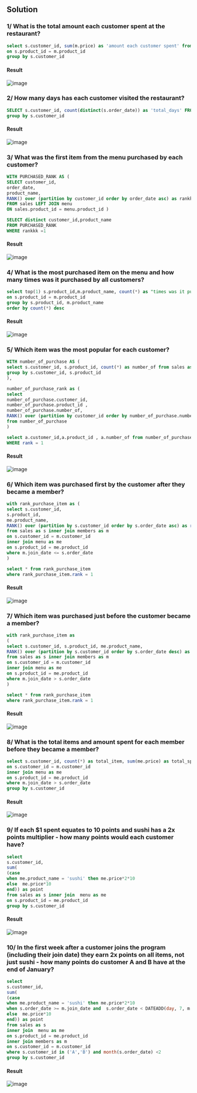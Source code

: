 ## Solution
### 1/ What is the total amount each customer spent at the restaurant?
```sql
select s.customer_id, sum(m.price) as 'amount each customer spent' from sales as s inner join menu as m
on s.product_id = m.product_id
group by s.customer_id
```
#### Result
![image](https://user-images.githubusercontent.com/120476961/225851102-acd9eb77-aa61-4716-8cc4-e79c39636bcd.png)

### 2/ How many days has each customer visited the restaurant?
```sql
SELECT s.customer_id, count(distinct(s.order_date)) as 'total_days' FROM sales as s 
group by s.customer_id
```
#### Result
![image](https://user-images.githubusercontent.com/120476961/225851850-f48ca2e2-b41e-4efb-9ef5-2db7f11210cd.png)

### 3/ What was the first item from the menu purchased by each customer?
```sql
WITH PURCHASED_RANK AS (
SELECT customer_id, 
order_date,
product_name, 
RANK() over (partition by customer_id order by order_date asc) as rankkk
FROM sales LEFT JOIN menu
ON sales.product_id = menu.product_id )

SELECT distinct customer_id,product_name
FROM PURCHASED_RANK 
WHERE rankkk =1 
```
#### Result
![image](https://user-images.githubusercontent.com/120476961/225852461-e77e7131-f253-49a8-8384-566da79b4737.png)

### 4/ What is the most purchased item on the menu and how many times was it purchased by all customers?
```sql
select top(1) s.product_id,m.product_name, count(*) as "times was it purchased" from sales as s inner join menu as m
on s.product_id = m.product_id
group by s.product_id, m.product_name
order by count(*) desc
```
#### Result
![image](https://user-images.githubusercontent.com/120476961/225852726-e282aec4-d81d-4832-a344-b1c9b94124ba.png)

### 5/ Which item was the most popular for each customer?
```sql
WITH number_of_purchase AS (
select s.customer_id, s.product_id, count(*) as number_of from sales as s
group by s.customer_id, s.product_id
),

number_of_purchase_rank as (
select 
number_of_purchase.customer_id,
number_of_purchase.product_id , 
number_of_purchase.number_of,
RANK() over (partition by customer_id order by number_of_purchase.number_of desc) as rank
from number_of_purchase
)

select a.customer_id,a.product_id , a.number_of from number_of_purchase_rank as a
WHERE rank = 1
```
#### Result
![image](https://user-images.githubusercontent.com/120476961/225853007-d968f021-dc6f-4d51-8890-7293fba929bd.png)

### 6/ Which item was purchased first by the customer after they became a member?
```sql
with rank_purchase_item as (
select s.customer_id,
s.product_id,
me.product_name,
RANK() over (partition by s.customer_id order by s.order_date asc) as rank
from sales as s inner join members as m
on s.customer_id = m.customer_id  
inner join menu as me
on s.product_id = me.product_id 
where m.join_date <= s.order_date 
)

select * from rank_purchase_item 
where rank_purchase_item.rank = 1
```
#### Result
![image](https://user-images.githubusercontent.com/120476961/225853150-0894d198-6d79-4a30-973d-9b23832c0cb9.png)

### 7/ Which item was purchased just before the customer became a member?
```sql
with rank_purchase_item as
(
select s.customer_id, s.product_id, me.product_name,
RANK() over (partition by s.customer_id order by s.order_date desc) as rank
from sales as s inner join members as m
on s.customer_id = m.customer_id  
inner join menu as me
on s.product_id = me.product_id 
where m.join_date > s.order_date 
)

select * from rank_purchase_item 
where rank_purchase_item.rank = 1
```
#### Result
![image](https://user-images.githubusercontent.com/120476961/225853361-97678e10-42f3-4fec-98c1-ba74fc817caf.png)

### 8/ What is the total items and amount spent for each member before they became a member?
```sql
select s.customer_id, count(*) as total_item, sum(me.price) as total_spent from sales as s inner join members as m
on s.customer_id = m.customer_id  
inner join menu as me
on s.product_id = me.product_id 
where m.join_date > s.order_date 
group by s.customer_id
```
#### Result
![image](https://user-images.githubusercontent.com/120476961/225853814-806504f0-e9ee-47ca-a7f1-013151399b9b.png)

### 9/ If each $1 spent equates to 10 points and sushi has a 2x points multiplier - how many points would each customer have?
```sql
select 
s.customer_id, 
sum(
(case
when me.product_name = 'sushi' then me.price*2*10
else  me.price*10
end)) as point
from sales as s inner join  menu as me
on s.product_id = me.product_id 
group by s.customer_id
```
#### Result
![image](https://user-images.githubusercontent.com/120476961/225853933-3bb3a7a1-18ad-458c-8c54-6000dfbb0948.png)

### 10/ In the first week after a customer joins the program (including their join date) they earn 2x points on all items, not just sushi - how many points do customer A and B have at the end of January?
```sql
select 
s.customer_id, 
sum(
(case
when me.product_name = 'sushi' then me.price*2*10
when s.order_date >= m.join_date and  s.order_date < DATEADD(day, 7, m.join_date ) then me.price*2*10
else  me.price*10
end)) as point
from sales as s 
inner join  menu as me
on s.product_id = me.product_id 
inner join members as m
on s.customer_id = m.customer_id  
where s.customer_id in ('A','B') and month(s.order_date) <2
group by s.customer_id

```
#### Result
![image](https://user-images.githubusercontent.com/120476961/225854216-175bac63-e131-44a0-a045-5ea5618c602a.png)
